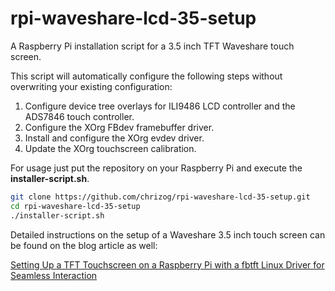 # rpi-waveshare-lcd-35-setup

A Raspberry Pi installation script for a 3.5 inch TFT Waveshare touch screen.

This script will automatically configure the following steps without overwriting your existing configuration:

1. Configure device tree overlays for ILI9486 LCD controller and the ADS7846 touch controller.
2. Configure the XOrg FBdev framebuffer driver.
3. Install and configure the XOrg evdev driver.
4. Update the XOrg touchscreen calibration.

For usage just put the repository on your Raspberry Pi and execute the **installer-script.sh**.

```bash
git clone https://github.com/chrizog/rpi-waveshare-lcd-35-setup.git
cd rpi-waveshare-lcd-35-setup
./installer-script.sh
```

Detailed instructions on the setup of a Waveshare 3.5 inch touch screen can be found on the blog article as well:

[Setting Up a TFT Touchscreen on a Raspberry Pi with a fbtft Linux Driver for Seamless Interaction](https://chrizog.com/rpi-linux-fbtft-touchscreen-setup)